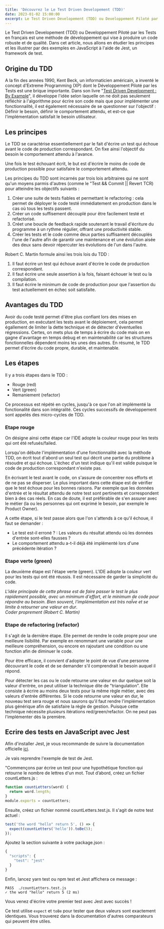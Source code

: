 ```yaml
---
title: 'Découvrez le Le Test Driven Developement (TDD)'
date: 2023-01-02 15:00:00
excerpt: Le Test Driven Developement (TDD) ou Developpement Piloté par les Tests en français est une méthode de développement qui vise à produire un code robuste et de qualité. Dans cet article, nous allons en étudier les principes et les illustrer par des exemples en JavaScript à l'aide de Jest, un framework de test.
---
```


Le Test Driven Developement (TDD) ou Developpement Piloté par les Tests en français est une méthode de développement qui vise à produire un code robuste et de qualité. Dans cet article, nous allons en étudier les principes et les illustrer par des exemples en JavaScript à l'aide de Jest, un framework de test.

## Origine du TDD 

A la fin des années 1990, Kent Beck, un informaticien américain, a inventé le concept d'Extreme Programming (XP) dont le Développement Piloté par les Tests est une brique importante. Dans son livre "[Test Driven Development : By Example](https://books.google.fr/books?id=CUlsAQAAQBAJ&printsec=frontcover&redir_esc=y#v=onepage&q&f=false)", il développe l'idée selon laquelle on ne doit pas seulement réfléchir à l'algorithme pour écrire son code mais que pour implémenter une fonctionnalité, il est également nécessaire de se questionner sur l'objectif : Définir le besoin, définir le comportement attendu, et est-ce que l'implémentation satisfait le besoin utilisateur.

## Les principes

Le TDD se caractérise essentiellement par le fait d'écrire un test qui échoue avant le code de production correspondant. On fixe ainsi l'objectif du besoin le comportement attendu à l'avance.

Une fois le test échouant écrit, le but est d'écrire le moins de code de production possible pour satisfaire le comportement attendu.

Les principes du TDD sont incarnés par trois lois arbitraires qui ne sont qu'un moyens parmis d'autres (comme le "Test && Commit || Revert TCR) pour atteindre les objectifs suivants :
1. Créer une suite de tests fiables et permettant le refactoring : cela permet de déployer le code testé immédiatement en production dans le cas où tous les tests passent.
2. Créer un code suffisement découplé pour être facilement testé et refactorisé.
3. Créet une boucle de feedback rapide soutenant le travail d'écriture du programme à un rythme régulier, offrant une productivité stable.
4. Créer les tests et le code comme deux parties suffisament découplés l'une de l'autre afin de garantir une maintenance et une évolution aisée des deux sans devoir répercuter les évolutions de l'un dans l'autre.

Robert C. Martin formule ainsi les trois lois du TDD :
1. Il faut écrire un test qui échoue avant d'écrire le code de production correspondant.
2. Il faut écrire une seule assertion à la fois, faisant échouer le test ou la compilation.
3. Il faut écrire le minimum de code de production pour que l'assertion du test actuellement en échec soit satisfaite. 

## Avantages du TDD

Avoir du code testé permet d'être plus confiant lors des mises en production, en exécutant les tests avant le déploiement, cela permet égallement de limiter la dette technique et de détecter d'éventuelles régressions. Certes, on mets plus de temps à écrire du code mais on en gagne d'avantage en temps debug et en maintenabilité car les structures fonctionnelles dépendent moins les unes des autres. En résumé, le TDD permet d'écrire du code propre, durable, et maintenable.

## Les étapes

Il y a trois étapes dans le TDD : 
- Rouge (red)
- Vert (green)
- Remaniement (refactor)

Ce processus est répété en cycles, jusqu'à ce que l'on ait implémenté la fonctionalité dans son intégralité. Ces cycles successifs de développement sont appelés des micro-cycles de TDD.

### Etape rouge

On désigne ainsi cette étape car l'IDE adopte la couleur rouge pour les tests qui ont été refusés/failed.

Lorsqu'on débute l'implémentation d'une fonctionnalité avec la méthode TDD, on écrit tout d'abord un seul test qui décrit une partie du problème à résoudre et qui échoue. L'échec d'un test indique qu'il est valide puisque le code de production correspondant n'existe pas.

En écrivant le test avant le code, on s'assure de concentrer nos efforts et de ne pas se disperser. Le plus important dans cette étape est de vérifier que le test échoue pour les bonnes raisons. Par exemple que les données d'entrée et le résultat attendu de notre test sont pertinents et correspondent bien à des cas réels. En cas de doute, il est préférable de s'en assurer avec le métier (la ou les personnes qui ont exprimé le besoin, par exemple le Product Owner).

A cette étape, si le test passe alors que l'on s'attends à ce qu'il échoue, il faut se demander :
- Le test est-il erroné ? : Les valeurs du résultat attendu où les données d'entrée sont-elles fausses ?
- Le comportement attendu a-t-il déjà été implémenté lors d'une précédente itération ?

### Etape verte (green)

La deuxième étape est l'étape verte (green). L'IDE adopte la couleur vert pour les tests qui ont été réussis. Il est nécessaire de garder la simplicité du code.

_L'idée principale de cette phrase est de faire passer le test le plus rapidement possible, avec un minimum d'effort, et le minimum de code pour répondre au besoin. Bien souvent, l'implémentation est très naÏve et se limite à retourner une valeur en dur_.  
_Coder proprement (Robert C. Martin)_

### Etape de refactoring (refactor)

Il s'agit de la dernière étape. Elle permet de rendre le code propre pour une meilleure lisibilité. Par exemple en renommant une variable pour une meilleure compréhension, ou encore en rajoutant une condition ou une fonction afin de diminuer le code.

Pour être efficace, il convient d'adopter le point de vue d'une personne découvrant le code et de se demander s'il comprendrait le besoin auquel il répond.

Pour détecter les cas ou le code retourne une valeur en dur quelque soit la valeur d'entrée, on peut utiliser la technique dite de "triangulation". Elle consiste à écrire au moins deux tests pour la même règle métier, avec des valeurs d'entrée différentes. Si le code retourne une valeur en dur, le nouveau test sera rouge et nous saurons qu'il faut rendre l'implémentation plus générique afin de satisfaire la règle de gestion. Puisque cette technique nécessite plusieurs itérations red/green/refactor. On ne peut pas l'implémenter dès la première.

## Ecrire des tests en JavaScript avec Jest

Afin d'installer Jest, je vous recommande de suivre la documentation officielle [ici](https://jestjs.io/fr/docs/getting-started).

Je vais reprendre l'exemple de test de Jest.

"Commençons par écrire un test pour une hypothétique fonction qui retourne le nombre de lettres d'un mot. Tout d’abord, créez un fichier countLetters.js :
```js
function countLetters(word) {
  return word.length;
}
module.exports = countLetters;
```

Ensuite, créez un fichier nommé countLetters.test.js. Il s'agit de notre test actuel :

```js
test('the word "hello" return 5', () => {
  expect(countLetters('hello')).toBe(5);
});
```

Ajoutez la section suivante à votre package.json :

```js
{
  "scripts": {
    "test": "jest"
  }
}
```

Enfin, lancez yarn test ou npm test et Jest affichera ce message :

```shell
PASS  ./countLetters.test.js
✓ the word "hello" return 5 (2 ms)
```

Vous venez d'écrire votre premier test avec Jest avec succès !

Ce test utilise `expect` et `toBe` pour tester que deux valeurs sont exactement identiques. Vous trouverez dans la documentation d'autres comparateurs qui peuvent être utiles. 

